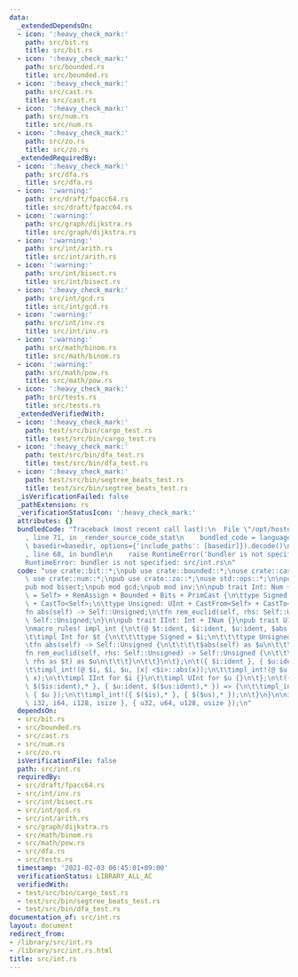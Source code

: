 ```yaml
---
data:
  _extendedDependsOn:
  - icon: ':heavy_check_mark:'
    path: src/bit.rs
    title: src/bit.rs
  - icon: ':heavy_check_mark:'
    path: src/bounded.rs
    title: src/bounded.rs
  - icon: ':heavy_check_mark:'
    path: src/cast.rs
    title: src/cast.rs
  - icon: ':heavy_check_mark:'
    path: src/num.rs
    title: src/num.rs
  - icon: ':heavy_check_mark:'
    path: src/zo.rs
    title: src/zo.rs
  _extendedRequiredBy:
  - icon: ':heavy_check_mark:'
    path: src/dfa.rs
    title: src/dfa.rs
  - icon: ':warning:'
    path: src/draft/fpacc64.rs
    title: src/draft/fpacc64.rs
  - icon: ':warning:'
    path: src/graph/dijkstra.rs
    title: src/graph/dijkstra.rs
  - icon: ':warning:'
    path: src/int/arith.rs
    title: src/int/arith.rs
  - icon: ':warning:'
    path: src/int/bisect.rs
    title: src/int/bisect.rs
  - icon: ':heavy_check_mark:'
    path: src/int/gcd.rs
    title: src/int/gcd.rs
  - icon: ':warning:'
    path: src/int/inv.rs
    title: src/int/inv.rs
  - icon: ':warning:'
    path: src/math/binom.rs
    title: src/math/binom.rs
  - icon: ':warning:'
    path: src/math/pow.rs
    title: src/math/pow.rs
  - icon: ':heavy_check_mark:'
    path: src/tests.rs
    title: src/tests.rs
  _extendedVerifiedWith:
  - icon: ':heavy_check_mark:'
    path: test/src/bin/cargo_test.rs
    title: test/src/bin/cargo_test.rs
  - icon: ':heavy_check_mark:'
    path: test/src/bin/dfa_test.rs
    title: test/src/bin/dfa_test.rs
  - icon: ':heavy_check_mark:'
    path: test/src/bin/segtree_beats_test.rs
    title: test/src/bin/segtree_beats_test.rs
  _isVerificationFailed: false
  _pathExtension: rs
  _verificationStatusIcon: ':heavy_check_mark:'
  attributes: {}
  bundledCode: "Traceback (most recent call last):\n  File \"/opt/hostedtoolcache/Python/3.9.1/x64/lib/python3.9/site-packages/onlinejudge_verify/documentation/build.py\"\
    , line 71, in _render_source_code_stat\n    bundled_code = language.bundle(stat.path,\
    \ basedir=basedir, options={'include_paths': [basedir]}).decode()\n  File \"/opt/hostedtoolcache/Python/3.9.1/x64/lib/python3.9/site-packages/onlinejudge_verify/languages/user_defined.py\"\
    , line 68, in bundle\n    raise RuntimeError('bundler is not specified: {}'.format(path.as_posix()))\n\
    RuntimeError: bundler is not specified: src/int.rs\n"
  code: "use crate::bit::*;\npub use crate::bounded::*;\nuse crate::cast::*;\npub\
    \ use crate::num::*;\npub use crate::zo::*;\nuse std::ops::*;\n\npub mod arith;\n\
    pub mod bisect;\npub mod gcd;\npub mod inv;\n\npub trait Int: Num + Ord + Rem<Output\
    \ = Self> + RemAssign + Bounded + Bits + PrimCast {\n\ttype Signed: IInt + CastFrom<Self>\
    \ + CastTo<Self>;\n\ttype Unsigned: UInt + CastFrom<Self> + CastTo<Self>;\n\t\
    fn abs(self) -> Self::Unsigned;\n\tfn rem_euclid(self, rhs: Self::Unsigned) ->\
    \ Self::Unsigned;\n}\n\npub trait IInt: Int + INum {}\npub trait UInt: Int {}\n\
    \nmacro_rules! impl_int {\n\t(@ $t:ident, $i:ident, $u:ident, $abs:expr) => {\n\
    \t\timpl Int for $t {\n\t\t\ttype Signed = $i;\n\t\t\ttype Unsigned = $u;\n\t\t\
    \tfn abs(self) -> Self::Unsigned {\n\t\t\t\t$abs(self) as $u\n\t\t\t}\n\t\t\t\
    fn rem_euclid(self, rhs: Self::Unsigned) -> Self::Unsigned {\n\t\t\t\t<$t>::rem_euclid(self,\
    \ rhs as $t) as $u\n\t\t\t}\n\t\t}\n\t};\n\t({ $i:ident }, { $u:ident }) => {\n\
    \t\timpl_int!(@ $i, $i, $u, |x| <$i>::abs(x));\n\t\timpl_int!(@ $u, $i, $u, |x|\
    \ x);\n\t\timpl IInt for $i {}\n\t\timpl UInt for $u {}\n\t};\n\t({ $i:ident,\
    \ $($is:ident),* }, { $u:ident, $($us:ident),* }) => {\n\t\timpl_int!({ $i },\
    \ { $u });\n\t\timpl_int!({ $($is),* }, { $($us),* });\n\t}\n}\n\nimpl_int!({\
    \ i32, i64, i128, isize }, { u32, u64, u128, usize });\n"
  dependsOn:
  - src/bit.rs
  - src/bounded.rs
  - src/cast.rs
  - src/num.rs
  - src/zo.rs
  isVerificationFile: false
  path: src/int.rs
  requiredBy:
  - src/draft/fpacc64.rs
  - src/int/inv.rs
  - src/int/bisect.rs
  - src/int/gcd.rs
  - src/int/arith.rs
  - src/graph/dijkstra.rs
  - src/math/binom.rs
  - src/math/pow.rs
  - src/dfa.rs
  - src/tests.rs
  timestamp: '2021-02-03 06:45:01+09:00'
  verificationStatus: LIBRARY_ALL_AC
  verifiedWith:
  - test/src/bin/cargo_test.rs
  - test/src/bin/segtree_beats_test.rs
  - test/src/bin/dfa_test.rs
documentation_of: src/int.rs
layout: document
redirect_from:
- /library/src/int.rs
- /library/src/int.rs.html
title: src/int.rs
---
```

